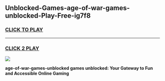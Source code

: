 
## Unblocked-Games-age-of-war-games-unblocked-Play-Free-ig7f8
<h3>
<a href="https://premium76.site?title=age-of-war-games-unblocked&ref=23A">CLICK TO PLAY</a></h3>
<hr>

<h3>
<a href="https://premium76.site?title=age-of-war-games-unblocked&ref=23A">CLICK 2 PLAY</a>
  
</h3>

<a href="https://premium76.site?title=age-of-war-games-unblocked&ref=23A"><img src="https://clearcache.store/games.png"></a>


**age-of-war-games-unblocked games unblocked: Your Gateway to Fun and Accessible Online Gaming**
